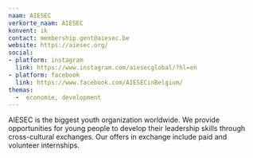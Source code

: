 ```yaml
---
naam: AIESEC
verkorte_naam: AIESEC
konvent: ik
contact: membership.gent@aiesec.be
website: https://aiesec.org/
social:
- platform: instagram
  link: https://www.instagram.com/aiesecglobal/?hl=en
- platform: facebook
  link: https://www.facebook.com/AIESECinBelgium/
themas:
  -  economie, development
---
```


AIESEC is the biggest youth organization worldwide. We provide opportunities for young people to develop their leadership skills through cross-cultural exchanges. Our offers in exchange include paid and volunteer internships.
